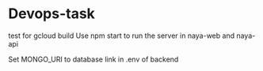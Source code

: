 # Devops-task
test for gcloud build
Use npm start to run the server in naya-web and naya-api

Set MONGO_URI to database link in .env of backend
